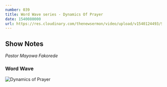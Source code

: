 ```yaml
---
number: 039
title: Word Wave series - Dynamics Of Prayer
date: 1540080000
url: https://res.cloudinary.com/thenewsermon/video/upload/v1540124493/Sunday_10.21.2018_-_Pastor_Mayowa_Fakorede-_Dynamics_of_Prayer.mp3
---
```


## Show Notes
_Pastor Mayowa Fakorede_

### Word Wave

![Dynamics of Prayer](https://res.cloudinary.com/thenewsermon/image/upload/v1543255278/messages/WhatsApp_Image_2018-11-25_at_5.01.20_PM.jpg)